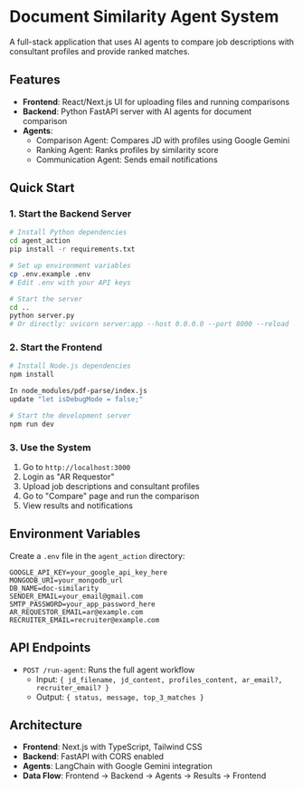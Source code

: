 # Document Similarity Agent System

A full-stack application that uses AI agents to compare job descriptions with consultant profiles and provide ranked matches.

## Features

- **Frontend**: React/Next.js UI for uploading files and running comparisons
- **Backend**: Python FastAPI server with AI agents for document comparison
- **Agents**: 
  - Comparison Agent: Compares JD with profiles using Google Gemini
  - Ranking Agent: Ranks profiles by similarity score
  - Communication Agent: Sends email notifications

## Quick Start

### 1. Start the Backend Server

```bash
# Install Python dependencies
cd agent_action
pip install -r requirements.txt

# Set up environment variables
cp .env.example .env
# Edit .env with your API keys

# Start the server
cd ..
python server.py
# Or directly: uvicorn server:app --host 0.0.0.0 --port 8000 --reload
```

### 2. Start the Frontend

```bash
# Install Node.js dependencies
npm install

In node_modules/pdf-parse/index.js
update "let isDebugMode = false;"

# Start the development server
npm run dev
```

### 3. Use the System

1. Go to `http://localhost:3000`
2. Login as "AR Requestor"
3. Upload job descriptions and consultant profiles
4. Go to "Compare" page and run the comparison
5. View results and notifications

## Environment Variables

Create a `.env` file in the `agent_action` directory:

```env
GOOGLE_API_KEY=your_google_api_key_here
MONGODB_URI=your_mongodb_url
DB_NAME=doc-similarity
SENDER_EMAIL=your_email@gmail.com
SMTP_PASSWORD=your_app_password_here
AR_REQUESTOR_EMAIL=ar@example.com
RECRUITER_EMAIL=recruiter@example.com
```

## API Endpoints

- `POST /run-agent`: Runs the full agent workflow
  - Input: `{ jd_filename, jd_content, profiles_content, ar_email?, recruiter_email? }`
  - Output: `{ status, message, top_3_matches }`

## Architecture

- **Frontend**: Next.js with TypeScript, Tailwind CSS
- **Backend**: FastAPI with CORS enabled
- **Agents**: LangChain with Google Gemini integration
- **Data Flow**: Frontend → Backend → Agents → Results → Frontend
